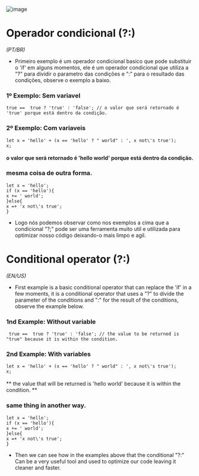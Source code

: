 ![image](https://user-images.githubusercontent.com/78365951/119541578-f33a5e00-bd64-11eb-8bc0-16eae52cf99b.png)


# Operador condicional (?:)


*(PT/BR)*<br>
- Primeiro exemplo é um operador condicional basico que pode substituir o 'if' em alguns momentos, ele é um operador condicional que utiliza a "?" para dividir o parametro das condições e ":" para o resultado das condições, observe o exemplo a baixo.
  <br>
### 1º Exemplo: Sem variavel<br>
  
``` true ==  true ? 'true' : 'false'; // o valor que será retornado é 'true' porque está dentro da condição.  ```

### 2º Exemplo: Com variaveis

``let x = 'hello' + (x == 'hello' ? " world" : ', x not\'s true');`` <br>
``x;`` 
<br><br> **o valor que será retornado é 'hello world' porque está dentro da condição.**

### mesma coisa de outra forma.

`` let x = 'hello'; `` <br>
`` if (x == 'hello'){ `` <br>
`` x += ' world'; `` <br>
`` }else{ `` <br>
`` x =+ 'x not\'s true'; `` <br>
`` } `` <br>

- Logo nós podemos observar como nos exemplos a cima que a condicional "?;" pode ser uma ferramenta muito util e utilizada para optimizar nosso código deixando-o mais limpo e agil.

# Conditional operator (?:)

*(EN/US)*<br>
- First example is a basic conditional operator that can replace the 'if' in a few moments, it is a conditional operator that uses a "?" to divide the parameter of the conditions and ":" for the result of the conditions, observe the example below.
<h3>1nd Example: Without variable</h3>
  
``  true ==  true ? 'true' : 'false'; // the value to be returned is "true" because it is within the condition. `` <br> 

### 2nd Example: With variables

``let x = 'hello' + (x == 'hello' ? " world" : ', x not\'s true');`` <br>
``x;`` 
<br><br> ** the value that will be returned is 'hello world' because it is within the condition. **

### same thing in another way.

`` let x = 'hello'; `` <br>
`` if (x == 'hello'){ `` <br>
`` x += ' world'; `` <br>
`` }else{ `` <br>
`` x =+ 'x not\'s true'; `` <br>
`` } `` <br>

- Then we can see how in the examples above that the conditional "?:" Can be a very useful tool and used to optimize our code leaving it cleaner and faster.
